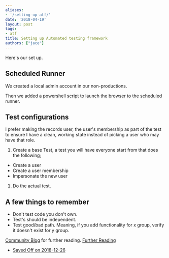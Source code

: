 ```yaml
---
aliases:
- '/setting-up-atf/'
date: '2018-04-19'
layout: post
tags:
- atf
title: Setting up Automated testing framework
authors: ["jace"]
---
```


Here's our set up.

## Scheduled Runner

We created a local admin account in our non-productions.

Then we added a powershell script to launch the browser to the scheduled
runner.

## Test configurations

I prefer making the records user, the user's membership as part of the
test to ensure I have a clean, working state instead of picking a user
who may have that role.

1.  Create a base Test, a test you will have everyone start from that
    does the following;

-   Create a user
-   Create a user membership
-   Impersonate the new user

1.  Do the actual test.

## A few things to remember

-   Don't test code you don't own.
-   Test's should be independent.
-   Test good/bad path. Meaning, if you add functionality for x group,
    verify it doesn't exist for y group.

[Community
Blog](https://community.servicenow.com/community?id=community_blog&sys_id=1a4e66addbd0dbc01dcaf3231f96192f)
for further reading. [Further
Reading](https://www.servicenow.com/content/dam/servicenow-assets/public/en-us/doc-type/other-document/nowforum/sydney/hands-on-lab2-automated-testing-framework.pdf)
- [Saved Off on
2018-12-26](/uploads/hands-on-lab2-automated-testing-framework.pdf)
